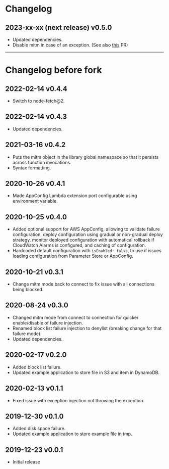 # Changelog

## 2023-xx-xx (next release) v0.5.0

* Updated dependencies.
* Disable mitm in case of an exception. (See also [this](https://github.com/gunnargrosch/failure-lambda/pull/47) PR)


----------------------------------------

# Changelog before fork

## 2022-02-14 v0.4.4

* Switch to node-fetch@2.

## 2022-02-14 v0.4.3

* Updated dependencies.

## 2021-03-16 v0.4.2

* Puts the mitm object in the library global namespace so that it persists across function invocations.
* Syntax formatting.

## 2020-10-26 v0.4.1

* Made AppConfig Lambda extension port configurable using environment variable.

## 2020-10-25 v0.4.0

* Added optional support for AWS AppConfig, allowing to validate failure configuration, deploy configuration using gradual or non-gradual deploy strategy, monitor deployed configuration with automatical rollback if CloudWatch Alarms is configured, and caching of configuration.
* Hardcoded default configuration with `isEnabled: false`, to use if issues loading configuration from Parameter Store or AppConfig.

## 2020-10-21 v0.3.1

* Change mitm mode back to connect to fix issue with all connections being blocked.

## 2020-08-24 v0.3.0

* Changed mitm mode from connect to connection for quicker enable/disable of failure injection.
* Renamed block list failure injection to denylist (breaking change for that failure mode).
* Updated dependencies.

## 2020-02-17 v0.2.0

* Added block list failure.
* Updated example application to store file in S3 and item in DynamoDB.

## 2020-02-13 v0.1.1

* Fixed issue with exception injection not throwing the exception.

## 2019-12-30 v0.1.0

* Added disk space failure.
* Updated example application to store example file in tmp.

## 2019-12-23 v0.0.1

* Initial release
